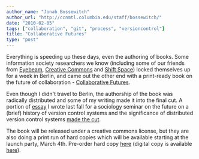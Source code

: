 ```yaml
---
author_name: "Jonah Bossewitch"
author_url: "http://ccnmtl.columbia.edu/staff/bossewitch/"
date: "2010-02-05"
tags: ["collaboration", "git", "process", "versioncontrol"]
title: "Collaborative Futures"
type: "post"
---
```


<p>Everything is speeding up these days, even the authoring of books.  Some information society researchers we know (including some of our friends from <a href="http://eyebeam.org/">Eyebeam</a>, <a href="http://creativecommons.org/">Creative Commons</a> and <a href="http://www.shiftspace.org/">Shift Space</a>) locked themselves up for a week in Berlin, and came out the other end with a print-ready book on the future of collaboration - <a href="http://www.mandiberg.com/2010/01/25/we-wrote-the-book-collaborative-futures-transmediale-booksprint/">Collaborative Futures</a>. </p>

<!--more-->

<p>Even though I didn't travel to Berlin, the authorship of the book was radically distributed and  some of my writing made it into the final cut. A portion of  <a href="http://alchemicalmusings.org/files/essays/versioning_dissonance/versioning_dissonance_jbossewitch.pdf">essay</a> I wrote last fall for a sociology seminar on the future on a (brief) history of version control systems and the significance of distributed version control systems <a href="http://www.booki.cc/collaborativefutures/multiplicity-and-social-coding/">made the cut</a>.</p>

<p>The book will be released under a creative commons license, but they are also doing a print run of hard copies which will be available starting at the launch party, March 4th. Pre-order hard copy <a href="http://www.mandiberg.com/2010/02/02/pre-order-collaborative-futures-now/">here</a> (digital copy is available <a href="http://www.booki.cc/collaborativefutures/">here</a>).</p>
